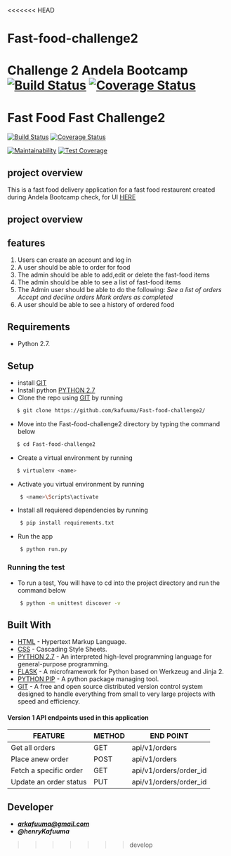 <<<<<<< HEAD
# Fast-food-challenge2
Challenge 2 Andela Bootcamp
[![Build Status](https://travis-ci.org/kafuuma/Fast-food-challenge2.svg?branch=master.png)](https://travis-ci.org/kafuuma/Fast-food-challenge2.svg?branch=master)
[![Coverage Status](https://coveralls.io/repos/github/kafuuma/Fast-food-challenge2/badge.svg?branch=master)](https://coveralls.io/github/kafuuma/Fast-food-challenge2?branch=master)
=======
# Fast Food Fast Challenge2
[![Build Status](https://travis-ci.org/kafuuma/Fast-food-challenge2.svg?branch=develop)](https://travis-ci.org/kafuuma/Fast-food-challenge2/)
[![Coverage Status](https://coveralls.io/repos/github/kafuuma/Fast-food-challenge2/badge.svg)](https://coveralls.io/github/kafuuma/Fast-food-challenge2)

[![Maintainability](https://api.codeclimate.com/v1/badges/f64f45feb6b0e3c52b7c/maintainability)](https://codeclimate.com/github/kafuuma/Fast-food-challenge2/maintainability)
[![Test Coverage](https://api.codeclimate.com/v1/badges/f64f45feb6b0e3c52b7c/test_coverage)](https://codeclimate.com/github/kafuuma/Fast-food-challenge2/test_coverage)



## project overview

This is a fast food delivery application for a fast food restaurent created\
during Andela Bootcamp check, for UI [HERE](https://kafuuma.github.io/FAST-FOOD-APP/)
## project overview

## features

1. Users can create an account and log in
2. A user should be able to order for food
3. The admin should be able to add,edit or delete the fast-food items
4. The admin should be able to see a list of fast-food items
5. The Admin user should be able to do the following:
    _See a list of orders_
    _Accept and decline orders_
    _Mark orders as completed_
6. A user should be able to see a history of ordered food

## Requirements
- Python 2.7.

## Setup
* install [GIT](https://git-scm.com/)
* Install python [PYTHON 2.7](https://www.python.org/)
* Clone the repo using [GIT](https://git-scm.com/) by running
```sh
   $ git clone https://github.com/kafuuma/Fast-food-challenge2/
   ```
* Move into the Fast-food-challenge2 directory by typing the command below
```sh
   $ cd Fast-food-challenge2
   ```
* Create a virtual environment by running
```sh
   $ virtualenv <name>
   ```
* Activate you virtual environment by running
```sh
    $ <name>\Scripts\activate
   ```

* Install all requiered dependencies by running 
```sh
    $ pip install requirements.txt
   ```
* Run the app
```sh
    $ python run.py
   ```

### Running the test
* To run a test, You will have to cd into the project directory and run the command below
```sh
    $ python -m unittest discover -v
   ```

## Built With

* [HTML](https://www.w3.org/html/) - Hypertext Markup Language.
* [CSS](https://www.w3.org/Style/CSS/Overview.en.html) - Cascading Style Sheets.
* [PYTHON 2.7](https://www.python.org/) - An interpreted high-level programming language for general-purpose programming.
* [FLASK](http://flask.pocoo.org/) - A microframework for Python based on Werkzeug and Jinja 2.
* [PYTHON PIP](https://pip.pypa.io/en/stable/installing/) - A python package managing tool.
* [GIT](https://git-scm.com/) - A free and open source distributed version control system designed to handle everything from small to very large projects with speed and efficiency.


#### Version 1 API endpoints used in this application

| FEATURE | METHOD | END POINT|
| --- | --- |--- |
| Get all orders | GET | api/v1/orders|
| Place anew order | POST | api/v1/orders|
| Fetch a specific order | GET| api/v1/orders/order_id|
| Update an order status | PUT | api/v1/orders/order_id|

## Developer
- _**arkafuuma@gmail.com**_
- _**@henryKafuuma**_

>>>>>>> develop
